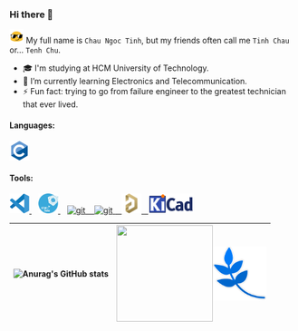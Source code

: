 ### Hi there 👋

<img width="25" height="25" src="Icons/motion_icon.gif"/> My full name is `Chau Ngoc Tinh`, but my friends often call me `Tinh Chau` or... `Tenh Chu`.

- 🎓 I'm studying at HCM University of Technology.
- 🌱 I’m currently learning Electronics and Telecommunication.
- ⚡ Fun fact: trying to go from failure engineer to the greatest technician that ever lived.

<h4 align="left">Languages:</h4>
<p align="left"> <a href="https://www.cprogramming.com/" target="_blank" rel="noreferrer"> 
<img src="https://raw.githubusercontent.com/devicons/devicon/master/icons/c/c-original.svg" alt="c" width="35" height="35"/> </a> </p>

<h4 align="left">Tools:</h4>
<p><a href="https://git-scm.com/" target="_blank" rel="noreferrer"> 
<img src="./Icons/code.png" alt="git" width="35" height="35"/> </a>&nbsp&nbsp
<a href="https://git-scm.com/" target="_blank" rel="noreferrer"> 
<img src="./Icons/stm32cube.png" alt="git" width="35" height="35"/> </a>&nbsp&nbsp
<a href="https://git-scm.com/" target="_blank" rel="noreferrer"> 
<img src="https://www.vectorlogo.zone/logos/git-scm/git-scm-icon.svg" alt="git" width="35" height="35"/> </a> 
<a href="https://git-scm.com/" target="_blank" rel="noreferrer">&nbsp&nbsp
<img src="./Icons/Github.ico" alt="git" width="35" height="35"/> </a>
<a href="https://git-scm.com/" target="_blank" rel="noreferrer">&nbsp&nbsp
<img src="./Icons/altium_designer.png" alt="git" width="35" height="35"/> </a>
<a href="https://git-scm.com/" target="_blank" rel="noreferrer">&nbsp
<img src="./Icons/KiCad.png" alt="git" width="80" height="35"/> </a></p>

|![Anurag's GitHub stats](https://github-readme-stats.vercel.app/api?username=Hnit3003&show_icons=true&theme=transparent&custom_title=MyStats&rank_icon=github&hide_border=true&icon_color=FFFFFF&title_color=FFFFFF&ring_color=FFFFFF&text_color=1488D8)|<img align="center" width="170" height="170" src="Icons/bku.ico"/><img align="center" width="95" height="95" src="Icons/PIF_Leaf.png"/>|
|---|---|